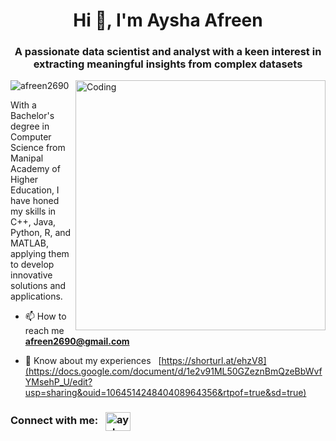 <h1 align="center">Hi 👋, I'm Aysha Afreen</h1>
<h3 align="center"> A passionate data scientist and analyst with a keen interest in extracting meaningful insights from complex datasets</h3>
<img align="right" alt ="Coding" width="400" src="https://mir-s3-cdn-cf.behance.net/project_modules/disp/601014116770475.6068beff4640a.gif">

<p align="left"> <img src="https://komarev.com/ghpvc/?username=afreen2690&label=Profile%20views&color=0e75b6&style=flat" alt="afreen2690" /> </p>

With a Bachelor's degree in Computer Science from Manipal Academy of Higher Education, I have honed my skills in C++, Java, Python, R, and MATLAB, applying them to develop innovative solutions and applications.


- 📫 How to reach me &nbsp; **afreen2690@gmail.com**

- 📄 Know about my experiences &nbsp; [https://shorturl.at/ehzV8](https://docs.google.com/document/d/1e2v91ML50GZeznBmQzeBbWvfYMsehP_U/edit?usp=sharing&ouid=106451424840408964356&rtpof=true&sd=true)

<h3 align="left">Connect with me:    &nbsp;    
<a href="https://www.linkedin.com/in/aysha-afreen/" target="blank"><img align="center" src="https://raw.githubusercontent.com/rahuldkjain/github-profile-readme-generator/master/src/images/icons/Social/linked-in-alt.svg" alt="aysha afreen" height="30" width="40" /></a>
</h3>

